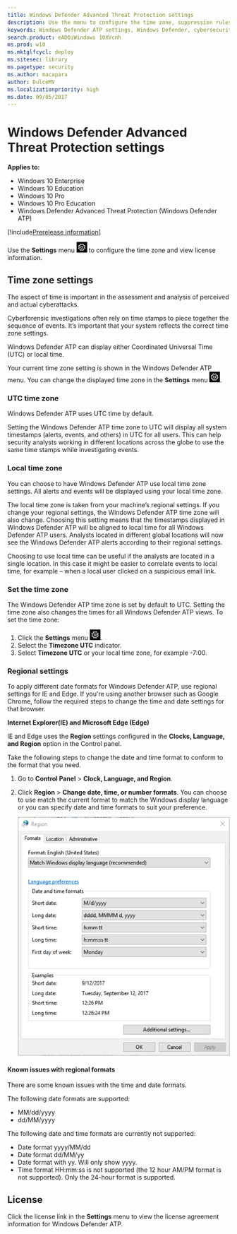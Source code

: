 ```yaml
---
title: Windows Defender Advanced Threat Protection settings
description: Use the menu to configure the time zone, suppression rules, and view license information.
keywords: Windows Defender ATP settings, Windows Defender, cybersecurity threat intelligence, advanced threat protection, time zone, utc, local time, license, suppression rules
search.product: eADQiWindows 10XVcnh
ms.prod: w10
ms.mktglfcycl: deploy
ms.sitesec: library
ms.pagetype: security
ms.author: macapara
author: DulceMV
ms.localizationpriority: high
ms.date: 09/05/2017
---
```


# Windows Defender Advanced Threat Protection settings

**Applies to:**

- Windows 10 Enterprise
- Windows 10 Education
- Windows 10 Pro
- Windows 10 Pro Education
- Windows Defender Advanced Threat Protection (Windows Defender ATP)

[!include[Prerelease information](prerelease.md)]

Use the **Settings** menu ![Settings icon](images/settings.png) to configure the time zone and view license information.

## Time zone settings
The aspect of time is important in the assessment and analysis of perceived and actual cyberattacks.

Cyberforensic investigations often rely on time stamps to piece together the sequence of events. It’s important that your system reflects the correct time zone settings.

Windows Defender ATP can display either Coordinated Universal Time (UTC) or local time.

Your current time zone setting is shown in the Windows Defender ATP menu. You can change the displayed time zone in the **Settings** menu ![Settings icon](images/settings.png).

### UTC time zone
Windows Defender ATP uses UTC time by default.

Setting the Windows Defender ATP time zone to UTC will display all system timestamps (alerts, events, and others) in UTC for all users. This can help security analysts working in different locations across the globe to use the same time stamps while investigating events.

### Local time zone
You can choose to have Windows Defender ATP use local time zone settings. All alerts and events will be displayed using your local time zone.

The local time zone is taken from your machine’s regional settings. If you change your regional settings, the Windows Defender ATP time zone will also change. Choosing this setting means that the timestamps displayed in Windows Defender ATP will be aligned to local time for all Windows Defender ATP users. Analysts located in different global locations will now see the Windows Defender ATP alerts according to their regional settings.

Choosing to use local time can be useful if the analysts are located in a single location. In this case it might be easier to correlate events to local time, for example – when a local user clicked on a suspicious email link.

### Set the time zone
The Windows Defender ATP time zone is set by default to UTC.
Setting the time zone also changes the times for all Windows Defender ATP views.
To set the time zone:

1.	Click the **Settings** menu ![Settings icon](images/settings.png).
2.	Select the **Timezone UTC** indicator.
3.	Select **Timezone UTC** or your local time zone, for example -7:00. 

### Regional settings
To apply different date formats for Windows Defender ATP, use regional settings for IE and Edge. If you're using another browser such as Google Chrome, follow the required steps to change the time and date settings for that browser. 


**Internet Explorer(IE) and Microsoft Edge (Edge)**

IE and Edge uses the **Region** settings configured in the **Clocks, Language, and Region** option in the Control panel. 

Take the following steps to change the date and time format to conform to the format that you need.

1. Go to **Control Panel** > **Clock, Language, and Region**.
2. Click **Region** > **Change date, time, or number formats**. You can choose to use match the current format to match the Windows display language or you can specify date and time formats to suit your preference.

    ![Image of region settings in control panel](images/atp-region-control-panel.png)

#### Known issues with regional formats
There are some known issues with the time and date formats. 

The following date formats are supported:
- MM/dd/yyyy
- dd/MM/yyyy

The following date and time formats are currently not supported:
- Date format yyyy/MM/dd
- Date format dd/MM/yy
- Date format with yy. Will only show yyyy.
- Time format HH:mm:ss is not supported (the 12 hour AM/PM format is not supported). Only the 24-hour format is supported.


## License
Click the license link in the **Settings** menu to view the license agreement information for Windows Defender ATP.
